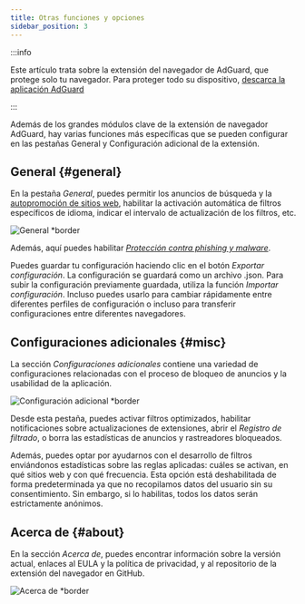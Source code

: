 ```yaml
---
title: Otras funciones y opciones
sidebar_position: 3
---
```


:::info

Este artículo trata sobre la extensión del navegador de AdGuard, que protege solo tu navegador. Para proteger todo su dispositivo, [descarca la aplicación AdGuard](https://agrd.io/download-kb-adblock)

:::

Además de los grandes módulos clave de la extensión de navegador AdGuard, hay varias funciones más específicas que se pueden configurar en las pestañas General y Configuración adicional de la extensión.

## General {#general}

En la pestaña _General_, puedes permitir los anuncios de búsqueda y la [autopromoción de sitios web](/general/ad-filtering/search-ads), habilitar la activación automática de filtros específicos de idioma, indicar el intervalo de actualización de los filtros, etc.

![General \*border](https://cdn.adtidy.org/content/Kb/ad_blocker/browser_extension/ad_blocker_browser_extension_general.png)

Además, aquí puedes habilitar [_Protección contra phishing y malware_](/general/browsing-security).

Puedes guardar tu configuración haciendo clic en el botón _Exportar configuración_. La configuración se guardará como un archivo .json. Para subir la configuración previamente guardada, utiliza la función _Importar configuración_. Incluso puedes usarlo para cambiar rápidamente entre diferentes perfiles de configuración o incluso para transferir configuraciones entre diferentes navegadores.

## Configuraciones adicionales {#misc}

La sección _Configuraciones adicionales_ contiene una variedad de configuraciones relacionadas con el proceso de bloqueo de anuncios y la usabilidad de la aplicación.

![Configuración adicional \*border](https://cdn.adtidy.org/content/Kb/ad_blocker/browser_extension/ad_blocker_browser_extension_additional_settings.png)

Desde esta pestaña, puedes activar filtros optimizados, habilitar notificaciones sobre actualizaciones de extensiones, abrir el _Registro de filtrado_, o borra las estadísticas de anuncios y rastreadores bloqueados.

Además, puedes optar por ayudarnos con el desarrollo de filtros enviándonos estadísticas sobre las reglas aplicadas: cuáles se activan, en qué sitios web y con qué frecuencia. Esta opción está deshabilitada de forma predeterminada ya que no recopilamos datos del usuario sin su consentimiento. Sin embargo, si lo habilitas, todos los datos serán estrictamente anónimos.

## Acerca de {#about}

En la sección _Acerca de_, puedes encontrar información sobre la versión actual, enlaces al EULA y la política de privacidad, y al repositorio de la extensión del navegador en GitHub.

![Acerca de \*border](https://cdn.adtidy.org/content/Kb/ad_blocker/browser_extension/ad_blocker_browser_extension_about.png)
